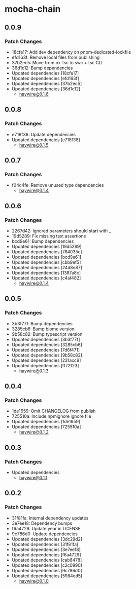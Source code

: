 # mocha-chain

## 0.0.9

### Patch Changes

- 18cfe17: Add dev dependency on pnpm-dedicated-lockfile
- efd163f: Remove local files from publishing
- 37b2ec5: Move from nx-tsc to swc + tsc CLI
- 36d1c12: Bump dependencies
- Updated dependencies [18cfe17]
- Updated dependencies [efd163f]
- Updated dependencies [37b2ec5]
- Updated dependencies [36d1c12]
  - haywire@0.1.6

## 0.0.8

### Patch Changes

- e718f38: Update dependencies
- Updated dependencies [e718f38]
  - haywire@0.1.5

## 0.0.7

### Patch Changes

- f04c4fe: Remove unused type dependencies
  - haywire@0.1.4

## 0.0.6

### Patch Changes

- 2267d42: Ignored parameters should start with \_
- 19d5289: Fix missing test assertions
- bcd9e61: Bump dependencies
- Updated dependencies [19d5289]
- Updated dependencies [784035c]
- Updated dependencies [bcd9e61]
- Updated dependencies [cbb9ef5]
- Updated dependencies [24d8e87]
- Updated dependencies [1387a8c]
- Updated dependencies [c4af482]
  - haywire@0.1.4

## 0.0.5

### Patch Changes

- 3b3f77f: Bump dependencies
- 3285cb6: Bump biome version
- 9b58c82: Bump typescript version
- Updated dependencies [3b3f77f]
- Updated dependencies [3285cb6]
- Updated dependencies [7d6f471]
- Updated dependencies [9b58c82]
- Updated dependencies [231acc9]
- Updated dependencies [ff72123]
  - haywire@0.1.3

## 0.0.4

### Patch Changes

- 1de1659: Omit CHANGELOG from publish
- 725510a: Include npmignore ignore file
- Updated dependencies [1de1659]
- Updated dependencies [725510a]
  - haywire@0.1.2

## 0.0.3

### Patch Changes

- Updated dependencies
  - haywire@0.1.1

## 0.0.2

### Patch Changes

- 31f81fa: Internal dependency updates
- 3e7ee18: Dependency bumps
- f6a4729: Update year in LICENSE
- 9c786d0: Update dependencies
- Updated dependencies [3dc29d2]
- Updated dependencies [31f81fa]
- Updated dependencies [3e7ee18]
- Updated dependencies [f6a4729]
- Updated dependencies [cab8478]
- Updated dependencies [c2c0990]
- Updated dependencies [9c786d0]
- Updated dependencies [5984ed5]
  - haywire@0.1.0
